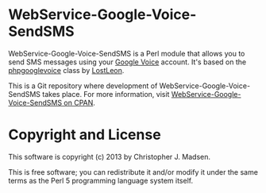 WebService-Google-Voice-SendSMS
===============================

WebService-Google-Voice-SendSMS is a Perl module that allows you to send SMS messages using your [Google Voice](https://www.google.com/voice) account.  It's based on the [phpgooglevoice](http://code.google.com/p/phpgooglevoice/) class by [LostLeon](http://www.lostleon.com/).

This is a Git repository where development of WebService-Google-Voice-SendSMS takes place.  For more information, visit [WebService-Google-Voice-SendSMS on CPAN](http://search.cpan.org/dist/WebService-Google-Voice-SendSMS/).



Copyright and License
=====================

This software is copyright (c) 2013 by Christopher J. Madsen.

This is free software; you can redistribute it and/or modify it under
the same terms as the Perl 5 programming language system itself.
